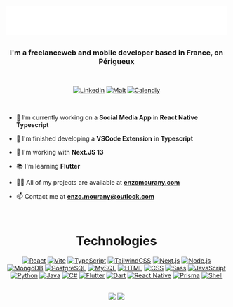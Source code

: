 <h1 align="center">
  <img src="./header.svg">
</h1>


<h3 align="center">I'm a freelanceweb and mobile developer based in France, on Périgueux</h3>

<br />

<div align="center">

  [![LinkedIn][linkedin-shield]][linkedin-url]
  [![Malt][malt-shield]][malt-url]
  [![Calendly][calendly-shield]][calendly-url]

</div>

<br />

- 🔭 I’m currently working on a **Social Media App** in **React Native Typescript**

- 🤝 I'm finished developing a **VSCode Extension** in **Typescript**

- 🌱 I'm working with **Next.JS 13**

- 📚 I'm learning **Flutter**

- 👨‍💻 All of my projects are available at **[enzomourany.com](https://enzomourany.com)**

- 📫 Contact me at **enzo.mourany@outlook.com**

<br />

<div align="center">
  <h1>Technologies</h1>
</div>

<div align="center">

  [![React][React.js]][React-url]
  [![Vite][Vite]][Vite-url]
  [![TypeScript][TypeScript]][TypeScript-url]
  [![TailwindCSS][TailwindCSS]][TailwindCSS-url]
  [![Next.js][Next.js]][Next.js-url]
  [![Node.js][Node.js]][Node.js-url]
  [![MongoDB][MongoDB]][MongoDB-url]
  [![PostgreSQL][PostgreSQL]][PostgreSQL-url]
  [![MySQL][MySQL]][MySQL-url]
  [![HTML][HTML]][HTML-url]
  [![CSS][CSS]][CSS-url]
  [![Sass][Sass]][Sass-url]
  [![JavaScript][JavaScript]][JavaScript-url]
  [![Python][Python]][Python-url]
  [![Java][Java]][Java-url]
  [![C#][C#]][C#-url]
  [![Flutter][Flutter]][Flutter-url]
  [![Dart][Dart]][Dart-url]
  [![React Native][React Native]][React Native-url]
  [![Prisma][Prisma]][Prisma-url]
  [![Shell][Shell]][Shell-url]

</div>

<br />

<div align="center">
    <img width="49%" src="https://github-readme-stats.vercel.app/api?username=enzo-mourany&count_private=true&show_icons=true&theme=dracula&hide_border=true"> 
    <img width="49%" src="https://github-readme-streak-stats.herokuapp.com?user=enzo-mourany&theme=dracula&hide_border=true" />
  </a>
</p>


<!-- Shields URLs -->

[linkedin-shield]: https://img.shields.io/badge/-LinkedIn-black.svg?style=for-the-badge&logo=linkedin&colorB=007acc
[linkedin-url]: https://linkedin.com/in/enzomourany
[malt-shield]: https://img.shields.io/badge/-Malt-black.svg?style=for-the-badge&logo=malt&colorB=fd5557
[malt-url]: https://www.malt.fr/profile/enzomourany
[calendly-shield]: https://img.shields.io/badge/-Calendly-black.svg?style=for-the-badge&logo=calendly&colorB=006cff
[calendly-url]: https://calendly.com/enzomourany/projectrequest


<!-- Technologies URLs -->

[React.js]: https://img.shields.io/badge/React.js-61DAFB?style=for-the-badge&logo=react&logoColor=black
[React-url]: https://reactjs.org/

[Vite]: https://img.shields.io/badge/Vite-646CFF?style=for-the-badge&logo=vite&logoColor=white
[Vite-url]: https://vitejs.dev/

[TypeScript]: https://img.shields.io/badge/TypeScript-3178C6?style=for-the-badge&logo=typescript&logoColor=white
[TypeScript-url]: https://www.typescriptlang.org/

[TailwindCSS]: https://img.shields.io/badge/TailwindCSS-38B2AC?style=for-the-badge&logo=tailwind-css&logoColor=white
[TailwindCSS-url]: https://tailwindcss.com/

[Next.js]: https://img.shields.io/badge/Next.js-000000?style=for-the-badge&logo=next.js&logoColor=white
[Next.js-url]: https://nextjs.org/

[Node.js]: https://img.shields.io/badge/Node.js-339933?style=for-the-badge&logo=node.js&logoColor=white
[Node.js-url]: https://nodejs.org/en/

[Express]: https://img.shields.io/badge/Express-000000?style=for-the-badge&logo=express&logoColor=white
[Express-url]: https://expressjs.com/

[PostgreSQL]: https://img.shields.io/badge/PostgreSQL-336791?style=for-the-badge&logo=postgresql&logoColor=white
[PostgreSQL-url]: https://www.postgresql.org/

[MySQL]: https://img.shields.io/badge/MySQL-4479A1?style=for-the-badge&logo=mysql&logoColor=white
[MySQL-url]: https://www.mysql.com/

[MongoDB]: https://img.shields.io/badge/MongoDB-47A248?style=for-the-badge&logo=mongodb&logoColor=white
[MongoDB-url]: https://www.mongodb.com/

[Prisma]: https://img.shields.io/badge/Prisma-0C344B?style=for-the-badge&logo=prisma&logoColor=white
[Prisma-url]: https://www.prisma.io/

[JavaScript]: https://img.shields.io/badge/JavaScript-F7DF1E?style=for-the-badge&logo=javascript&logoColor=black
[JavaScript-url]: https://www.javascript.com/

[Java]: https://img.shields.io/badge/Java-007396?style=for-the-badge&logo=java&logoColor=white
[Java-url]: https://www.java.com/

[Python]: https://img.shields.io/badge/Python-3776AB?style=for-the-badge&logo=python&logoColor=white
[Python-url]: https://www.python.org/

[HTML]: https://img.shields.io/badge/HTML-E34F26?style=for-the-badge&logo=html5&logoColor=white
[HTML-url]: https://developer.mozilla.org/en-US/docs/Web/HTML

[CSS]: https://img.shields.io/badge/CSS-1572B6?style=for-the-badge&logo=css3&logoColor=white
[CSS-url]: https://developer.mozilla.org/en-US/docs/Web/CSS

[SASS]: https://img.shields.io/badge/SASS-CC6699?style=for-the-badge&logo=sass&logoColor=white
[SASS-url]: https://sass-lang.com/

[C#]: https://img.shields.io/badge/C%23-239120?style=for-the-badge&logo=c-sharp&logoColor=white
[C#-url]: https://docs.microsoft.com/en-us/dotnet/csharp/

[Flutter]: https://img.shields.io/badge/Flutter-02569B?style=for-the-badge&logo=flutter&logoColor=white
[Flutter-url]: https://flutter.dev/

[Dart]: https://img.shields.io/badge/Dart-0175C2?style=for-the-badge&logo=dart&logoColor=white
[Dart-url]: https://dart.dev/

[React Native]: https://img.shields.io/badge/React_Native-20232A?style=for-the-badge&logo=react&logoColor=61DAFB
[React Native-url]: https://reactnative.dev/

[Shell]: https://img.shields.io/badge/Shell-121011?style=for-the-badge&logo=gnu-bash&logoColor=white
[Shell-url]: https://www.gnu.org/software/bash/


<!-- Tools URLs -->

[Git]: https://img.shields.io/badge/Git-F05032?style=for-the-badge&logo=git&logoColor=white
[Git-url]: https://git-scm.com/

[VSCode]: https://img.shields.io/badge/Visual_Studio_Code-007ACC?style=for-the-badge&logo=visual-studio-code&logoColor=white
[VSCode-url]: https://code.visualstudio.com/

[Neovim]: https://img.shields.io/badge/Neovim-57A143?style=for-the-badge&logo=neovim&logoColor=white
[Neovim-url]: https://neovim.io/

[Xcode]: https://img.shields.io/badge/Xcode-1575F9?style=for-the-badge&logo=xcode&logoColor=white
[Xcode-url]: https://developer.apple.com/xcode/

[Postman]: https://img.shields.io/badge/Postman-FF6C37?style=for-the-badge&logo=postman&logoColor=white
[Postman-url]: https://www.postman.com/

[Netlify]: https://img.shields.io/badge/Netlify-00C7B7?style=for-the-badge&logo=netlify&logoColor=white
[Netlify-url]: https://www.netlify.com/

[Vercel]: https://img.shields.io/badge/Vercel-000000?style=for-the-badge&logo=vercel&logoColor=white
[Vercel-url]: https://vercel.com/

[DataGrip]: https://img.shields.io/badge/DataGrip-000000?style=for-the-badge&logo=jetbrains&logoColor=white
[DataGrip-url]: https://www.jetbrains.com/datagrip/

[IntelliJ]: https://img.shields.io/badge/IntelliJ_IDEA-000000?style=for-the-badge&logo=jetbrains&logoColor=white
[IntelliJ-url]: https://www.jetbrains.com/idea/

[WebStorm]: https://img.shields.io/badge/WebStorm-000000?style=for-the-badge&logo=jetbrains&logoColor=white
[WebStorm-url]: https://www.jetbrains.com/webstorm/

[Notion]: https://img.shields.io/badge/Notion-000000?style=for-the-badge&logo=notion&logoColor=white
[Notion-url]: https://www.notion.so/

[MacOS]: https://img.shields.io/badge/macOS-000000?style=for-the-badge&logo=apple&logoColor=white
[MacOS-url]: https://www.apple.com/macos/

[Windows]: https://img.shields.io/badge/Windows-0078D6?style=for-the-badge&logo=windows&logoColor=white
[Windows-url]: https://www.microsoft.com/en-us/windows/

[Ubuntu]: https://img.shields.io/badge/Ubuntu-E95420?style=for-the-badge&logo=ubuntu&logoColor=white
[Ubuntu-url]: https://ubuntu.com/

[Docker]: https://img.shields.io/badge/Docker-2496ED?style=for-the-badge&logo=docker&logoColor=white
[Docker-url]: https://www.docker.com/

[Figma]: https://img.shields.io/badge/Figma-F24E1E?style=for-the-badge&logo=figma&logoColor=white
[Figma-url]: https://www.figma.com/

